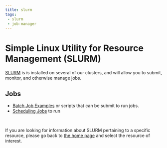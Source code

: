```yaml
---
title: slurm
tags: 
 - slurm
 - job-manager
---
```


# Simple Linux Utility for Resource Management (SLURM)

[SLURM](https://en.wikipedia.org/wiki/Slurm_Workload_Manager) is
 is installed on several of our clusters, and will allow you to submit, monitor,
and otherwise manage jobs.

## Jobs

 - [Batch Job Examples](batch-job-examples) or scripts that can be submit to run jobs.
 - [Scheduling Jobs](scheduling-jobs) to run

<br>

If you are looking for information about SLURM pertaining to a specific
resource, please go back to [the home page](/) and select the resource of interest.
